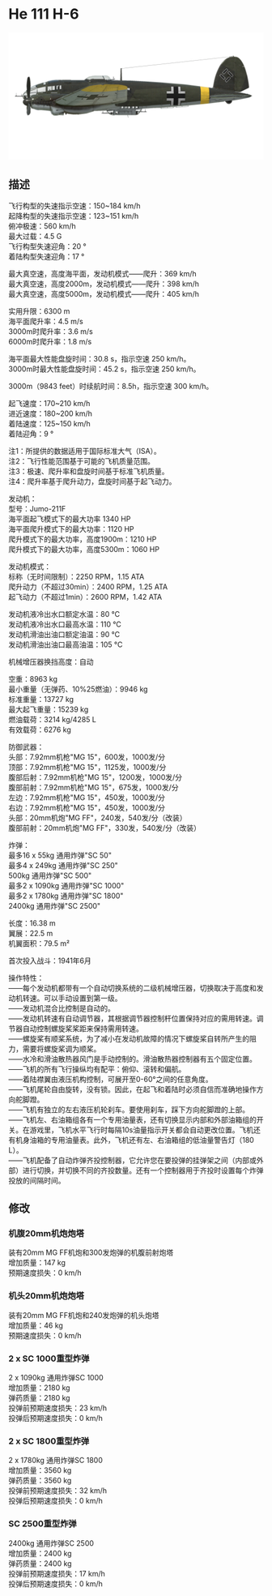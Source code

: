 # He 111 H-6  
  
![he111h6](../images/he111h6.png)  
  
## 描述  
  
飞行构型的失速指示空速：150~184 km/h  
起降构型的失速指示空速：123~151 km/h  
俯冲极速：560 km/h  
最大过载：4.5 G  
飞行构型失速迎角：20 °  
着陆构型失速迎角：17 °  
  
最大真空速，高度海平面，发动机模式——爬升：369 km/h  
最大真空速，高度2000m，发动机模式——爬升：398 km/h  
最大真空速，高度5000m，发动机模式——爬升：405 km/h  
  
实用升限：6300 m  
海平面爬升率：4.5 m/s  
3000m时爬升率：3.6 m/s  
6000m时爬升率：1.8 m/s  
  
海平面最大性能盘旋时间：30.8 s，指示空速 250 km/h。  
3000m时最大性能盘旋时间：45.2 s，指示空速 250 km/h。  
  
3000m（9843 feet）时续航时间：8.5h，指示空速 300 km/h。  
  
起飞速度：170~210 km/h  
进近速度：180~200 km/h  
着陆速度：125~150 km/h  
着陆迎角：9 °  
  
注1：所提供的数据适用于国际标准大气（ISA）。  
注2：飞行性能范围基于可能的飞机质量范围。  
注3：极速、爬升率和盘旋时间基于标准飞机质量。  
注4：爬升率基于爬升动力，盘旋时间基于起飞动力。  
  
发动机：  
型号：Jumo-211F  
海平面起飞模式下的最大功率 1340 HP  
海平面爬升模式下的最大功率：1120 HP  
爬升模式下的最大功率，高度1900m：1210 HP  
爬升模式下的最大功率，高度5300m：1060 HP  
  
发动机模式：  
标称（无时间限制）：2250 RPM，1.15 ATA  
爬升动力（不超过30min）：2400 RPM，1.25 ATA  
起飞动力（不超过1min）：2600 RPM，1.42 ATA  
  
发动机液冷出水口额定水温：80 °C  
发动机液冷出水口最高水温：110 °C  
发动机滑油出油口额定油温：90 °C  
发动机滑油出油口最高油温：105 °C  
  
机械增压器换挡高度：自动   
  
空重：8963 kg  
最小重量（无弹药、10%25燃油）：9946 kg  
标准重量：13727 kg  
最大起飞重量：15239 kg  
燃油载荷：3214 kg/4285 L  
有效载荷：6276 kg  
  
防御武器：  
头部：7.92mm机枪"MG 15"，600发，1000发/分  
顶部：7.92mm机枪"MG 15"，1125发，1000发/分  
腹部后射：7.92mm机枪"MG 15"，1200发，1000发/分  
腹部前射：7.92mm机枪"MG 15"，675发，1000发/分  
左边：7.92mm机枪"MG 15"，450发，1000发/分  
右边：7.92mm机枪"MG 15"，450发，1000发/分  
头部：20mm机炮"MG FF"，240发，540发/分（改装）  
腹部前射：20mm机炮"MG FF"，330发，540发/分（改装）  
  
炸弹：  
最多16 x 55kg 通用炸弹"SC 50"  
最多4 x 249kg 通用炸弹"SC 250"  
500kg 通用炸弹"SC 500"  
最多2 x 1090kg 通用炸弹"SC 1000"  
最多2 x 1780kg 通用炸弹"SC 1800"  
2400kg 通用炸弹"SC 2500"  
  
长度：16.38 m  
翼展：22.5 m  
机翼面积：79.5 m²  
  
首次投入战斗：1941年6月  
  
操作特性：  
——每个发动机都带有一个自动切换系统的二级机械增压器，切换取决于高度和发动机转速。可以手动设置到第一级。  
——发动机混合比控制是自动的。  
——发动机转速有自动调节器，其根据调节器控制杆位置保持对应的需用转速。调节器自动控制螺旋桨桨距来保持需用转速。  
——螺旋桨有顺桨系统，为了减小在发动机故障的情况下螺旋桨自转所产生的阻力，需要将螺旋桨调为顺桨。  
——水冷和滑油散热器风门是手动控制的。滑油散热器控制器有五个固定位置。  
——飞机的所有飞行操纵均有配平：俯仰、滚转和偏航。  
——着陆襟翼由液压机构控制，可展开至0-60°之间的任意角度。  
——飞机尾轮自由旋转，没有锁。因此，在起飞和着陆时必须自信而准确地操作方向舵脚蹬。  
——飞机有独立的左右液压机轮刹车。要使用刹车，踩下方向舵脚蹬的上部。  
——飞机左、右油箱组各有一个专用油量表，还有切换显示内部和外部油箱组的开关。在游戏里，飞机水平飞行时每隔10s油量指示开关都会自动更改位置。飞机还有机身油箱的专用油量表。此外，飞机还有左、右油箱组的低油量警告灯（180 L）。  
——飞机配备了自动炸弹齐投控制器，它允许您在要投弹的挂弹架之间（内部或外部）进行切换，并切换不同的齐投数量。还有一个控制器用于齐投时设置每个炸弹投放的间隔时间。  
  
## 修改  
  
  
### 机腹20mm机炮炮塔  
  
装有20mm MG FF机炮和300发炮弹的机腹前射炮塔  
增加质量：147 kg  
预期速度损失：0 km/h  
  
### 机头20mm机炮炮塔  
  
装有20mm MG FF机炮和240发炮弹的机头炮塔  
增加质量：46 kg  
预期速度损失：0 km/h  
  
### 2 x SC 1000重型炸弹  
  
2 x 1090kg 通用炸弹SC 1000  
增加质量：2180 kg  
弹药质量：2180 kg  
投弹前预期速度损失：23 km/h  
投弹后预期速度损失：0 km/h  
  
### 2 x SC 1800重型炸弹  
  
2 x 1780kg 通用炸弹SC 1800  
增加质量：3560 kg  
弹药质量：3560 kg  
投弹前预期速度损失：32 km/h  
投弹后预期速度损失：0 km/h  
  
### SC 2500重型炸弹  
  
2400kg 通用炸弹SC 2500  
增加质量：2400 kg  
弹药质量：2400 kg  
投弹前预期速度损失：17 km/h  
投弹后预期速度损失：0 km/h  
